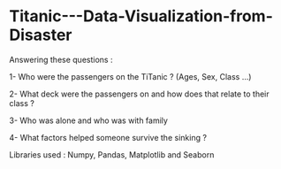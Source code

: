 # Titanic---Data-Visualization-from-Disaster
Answering these questions : 







1- Who were the passengers on the TiTanic ? (Ages, Sex, Class ...)









2- What deck were the passengers on and how does that relate to their class ?





3- Who was alone and who was with family







4- What factors helped someone survive the sinking ?







Libraries used : Numpy, Pandas, Matplotlib and Seaborn
